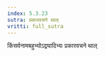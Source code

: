 ```yaml
---
index: 5.3.23
sutra: प्रकारवचने थाल्
vritti: full_sutra
---
```


किंसर्वनामबहुभ्योऽद्व्यादिभ्यः प्रकारवचने थाल्